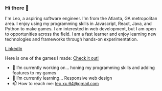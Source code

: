 ### Hi there 👋

I'm Leo, a aspiring software engineer. I'm from the Atlanta, GA metropolitan area. I enjoy using my programming skills in Javascript, React, Java, and Python to make games. I am interested in web development, but I am open to opportunities across the field. I am a fast learner and enjoy learning new technologies and frameworks through hands-on experimentation.

[LinkedIn](https://www.linkedin.com/in/leoxu1/)

Here is one of the games I made: [Check it out!](https://leoxu1.github.io/cityfinder)

- 🔭 I’m currently working on... honing my programming skills and adding features to my games
- 🌱 I’m currently learning... Responsive web design
- 📫 How to reach me: leo.xu.64@gmail.com
